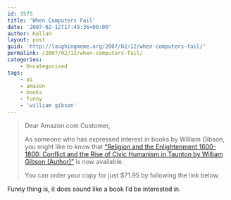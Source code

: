 ```yaml
---
id: 3575
title: 'When Computers Fail'
date: '2007-02-12T17:49:36+00:00'
author: Kellan
layout: post
guid: 'http://laughingmeme.org/2007/02/12/when-computers-fail/'
permalink: /2007/02/12/when-computers-fail/
categories:
    - Uncategorized
tags:
    - ai
    - amazon
    - books
    - funny
    - 'william gibson'
---
```


> Dear Amazon.com Customer,
> 
> As someone who has expressed interest in books by William Gibson, you might like to know that [“Religion and the Enlightenment 1600-1800: Conflict and the Rise of Civic Humanism in Taunton by William Gibson (Author)”](http://www.amazon.com/gp/product/3039109227/ref=pe*snp*227) is now available.
> 
> You can order your copy for just $71.95 by following the link below.

Funny thing is, it does sound like a book I’d be interested in.